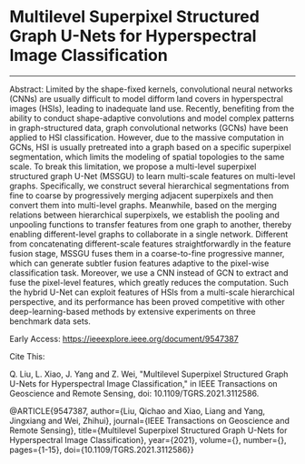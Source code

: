 # Multilevel Superpixel Structured Graph U-Nets for Hyperspectral Image Classification
*******

Abstract: Limited by the shape-fixed kernels, convolutional neural networks (CNNs) are usually difficult to model difform land covers in hyperspectral images (HSIs), leading to inadequate land use. Recently, benefiting from the ability to conduct shape-adaptive convolutions and model complex patterns in graph-structured data, graph convolutional networks (GCNs) have been applied to HSI classification. However, due to the massive computation in GCNs, HSI is usually pretreated into a graph based on a specific superpixel segmentation, which limits the modeling of spatial topologies to the same scale. To break this limitation, we propose a multi-level superpixel structured graph U-Net (MSSGU) to learn multi-scale features on multi-level graphs. Specifically, we construct several hierarchical segmentations from fine to coarse by progressively merging adjacent superpixels and then convert them into multi-level graphs. Meanwhile, based on the merging relations between hierarchical superpixels, we establish the pooling and unpooling functions to transfer features from one graph to another, thereby enabling different-level graphs to collaborate in a single network. Different from concatenating different-scale features straightforwardly in the feature fusion stage, MSSGU fuses them in a coarse-to-fine progressive manner, which can generate subtler fusion features adaptive to the pixel-wise classification task. Moreover, we use a CNN instead of GCN to extract and fuse the pixel-level features, which greatly reduces the computation. Such the hybrid U-Net can exploit features of HSIs from a multi-scale hierarchical perspective, and its performance has been proved competitive with other deep-learning-based methods by extensive experiments on three benchmark data sets.


Early Access:
https://ieeexplore.ieee.org/document/9547387

Cite This:

Q. Liu, L. Xiao, J. Yang and Z. Wei, "Multilevel Superpixel Structured Graph U-Nets for Hyperspectral Image Classification," in IEEE Transactions on Geoscience and Remote Sensing, doi: 10.1109/TGRS.2021.3112586.

@ARTICLE{9547387,
  author={Liu, Qichao and Xiao, Liang and Yang, Jingxiang and Wei, Zhihui},
  journal={IEEE Transactions on Geoscience and Remote Sensing}, 
  title={Multilevel Superpixel Structured Graph U-Nets for Hyperspectral Image Classification}, 
  year={2021},
  volume={},
  number={},
  pages={1-15},
  doi={10.1109/TGRS.2021.3112586}}
